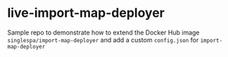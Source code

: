 # live-import-map-deployer

Sample repo to demonstrate how to extend the Docker Hub image `singlespa/import-map-deployer` 
and add a custom `config.json` for `import-map-deployer`
